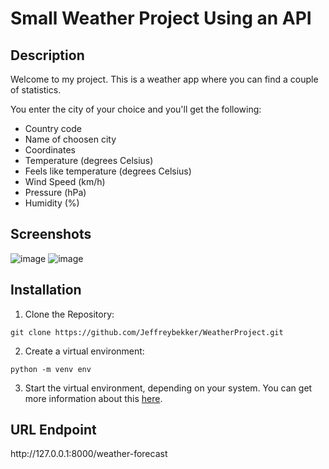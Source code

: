 # Small Weather Project Using an API

## Description
<p>Welcome to my project. This is a weather app where you can find a couple of statistics.</p>
<p>You enter the city of your choice and you'll get the following:</p>
<ul>
<li>Country code</li>
<li>Name of choosen city</li>
<li>Coordinates</li>
<li>Temperature (degrees Celsius)</li>
<li>Feels like temperature (degrees Celsius)</li>
<li>Wind Speed (km/h)</li>
<li>Pressure (hPa)</li>
<li>Humidity (%)</li>
</ul>

## Screenshots
![image](https://github.com/user-attachments/assets/85fdd80e-2eeb-4276-a630-a668c92f9ef5)
![image](https://github.com/user-attachments/assets/0a615dbf-bfdf-48b9-bfc8-3a24b0b602db)

## Installation
1. Clone the Repository:
```
git clone https://github.com/Jeffreybekker/WeatherProject.git
```
2. Create a virtual environment:
```
python -m venv env
```
3. Start the virtual environment, depending on your system. You can get more information about this <a href="https://docs.python.org/3/tutorial/venv.html">here</a>.


## URL Endpoint
<p>http://127.0.0.1:8000/weather-forecast</p>
